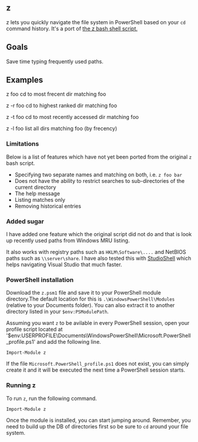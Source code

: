 ## z

z lets you quickly navigate the file system in PowerShell based on your `cd` command history. It's a port of [the z bash shell script.](README)

## Goals

Save time typing frequently used paths.

## Examples

z foo         cd to most frecent dir matching foo

z -r foo      cd to highest ranked dir matching foo

z -t foo      cd to most recently accessed dir matching foo

z -l foo      list all dirs matching foo (by frecency)

### Limitations

Below is a list of features which have not yet been ported from the original `z` bash script.

* Specifying two separate names and matching on both, i.e. `z foo bar`
* Does not have the ability to restrict searches to sub-directories of the current directory
* The help message
* Listing matches only
* Removing historical entries

### Added sugar

I have added one feature which the original script did not do and that is look up recently used paths from Windows MRU listing.

It also works with registry paths such as `HKLM\Software\....` and NetBIOS paths such as `\\server\share`. I have also tested this with [StudioShell](https://studioshell.codeplex.com/) which helps navigating Visual Studio that much faster.

### PowerShell installation

Download the `z.psm1` file and save it to your PowerShell module directory.The default location for this is `.\WindowsPowerShell\Modules` (relative to your Documents folder). You can also extract it to another directory listed in your `$env:PSModulePath`. 

Assuming you want `z` to be avilable in every PowerShell session, open your profile script located at '$env:USERPROFILE\Documents\WindowsPowerShell\Microsoft.PowerShell_profile.ps1' and add the following line.

`Import-Module z`

If the file `Microsoft.PowerShell_profile.ps1` does not exist, you can simply create it and it will be executed the next time a PowerShell session starts.

### Running z

To run `z`, run the following command.

	Import-Module z

Once the module is installed, you can start jumping around. Remember, you need to build up the DB of directories first so be sure to `cd` around your file system.
